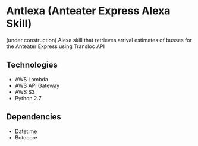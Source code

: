 # Antlexa (Anteater Express Alexa Skill)
(under construction)
Alexa skill that retrieves arrival estimates of busses for the Anteater Express using Transloc API

## Technologies
- AWS Lambda
- AWS API Gateway
- AWS S3
- Python 2.7

## Dependencies
- Datetime
- Botocore
